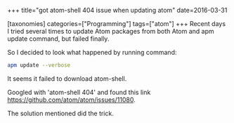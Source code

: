 +++
title="got atom-shell 404 issue when updating atom"
date=2016-03-31

[taxonomies]
categories=["Programming"]
tags=["atom"]
+++
Recent days I tried several times to update Atom packages from both Atom and apm update command, but failed finally.

So I decided to look what happened by running command:
```sh
apm update --verbose
```

It seems it failed to download atom-shell.

Googled with 'atom-shell 404' and found this link https://github.com/atom/atom/issues/11080.

The solution mentioned did the trick.
